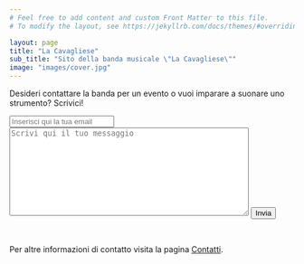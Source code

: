 ```yaml
---
# Feel free to add content and custom Front Matter to this file.
# To modify the layout, see https://jekyllrb.com/docs/themes/#overriding-theme-defaults

layout: page
title: "La Cavagliese"
sub_title: "Sito della banda musicale \"La Cavagliese\""
image: "images/cover.jpg"
---
```

Desideri contattare la banda per un evento o vuoi imparare a suonare uno strumento? Scrivici!<br>

<form id="contactform" method="POST" action="https://formspree.io/eliaae95@gmail.com">
  <input name="email" placeholder="Inserisci qui la tua email" type="email">
  <textarea rows="10" cols="50" name="message" placeholder="Scrivi qui il tuo messaggio"></textarea>
  <button type="submit">Invia</button>
</form>
<br>

Per altre informazioni di contatto visita la pagina [Contatti](/contatti).
